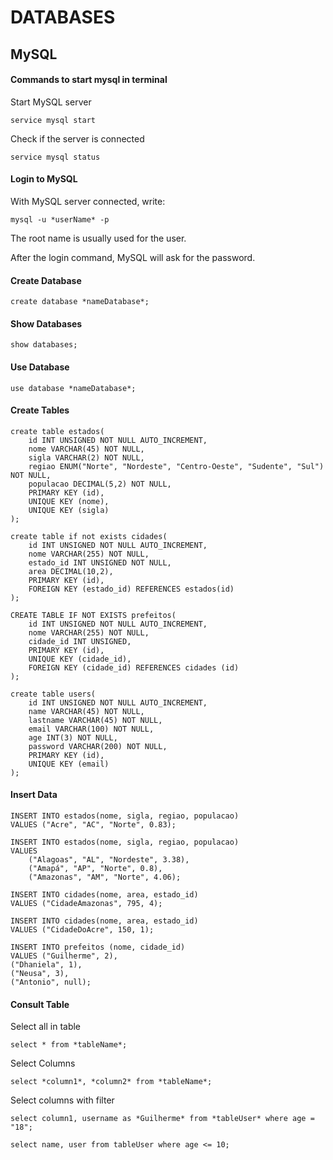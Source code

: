 # DATABASES

## MySQL 

#### Commands to start mysql in terminal

Start MySQL server

```
service mysql start 
```

Check if the server is connected

```
service mysql status
```

#### Login to MySQL

With MySQL server connected, write:

```
mysql -u *userName* -p 
```

The root name is usually used for the user.

After the login command, MySQL will ask for the password.

#### Create Database

```
create database *nameDatabase*;
```

#### Show Databases

```
show databases;
```

#### Use Database 

```
use database *nameDatabase*;
```

#### Create Tables

```
create table estados(
    id INT UNSIGNED NOT NULL AUTO_INCREMENT,
    nome VARCHAR(45) NOT NULL,
    sigla VARCHAR(2) NOT NULL, 
    regiao ENUM("Norte", "Nordeste", "Centro-Oeste", "Sudente", "Sul") NOT NULL,
    populacao DECIMAL(5,2) NOT NULL, 
    PRIMARY KEY (id),
    UNIQUE KEY (nome),
    UNIQUE KEY (sigla)
);
```

```
create table if not exists cidades(
    id INT UNSIGNED NOT NULL AUTO_INCREMENT,
    nome VARCHAR(255) NOT NULL,
    estado_id INT UNSIGNED NOT NULL, 
    area DECIMAL(10,2),
    PRIMARY KEY (id),
    FOREIGN KEY (estado_id) REFERENCES estados(id)
);
```

```
CREATE TABLE IF NOT EXISTS prefeitos(
    id INT UNSIGNED NOT NULL AUTO_INCREMENT,
    nome VARCHAR(255) NOT NULL,
    cidade_id INT UNSIGNED,
    PRIMARY KEY (id),
    UNIQUE KEY (cidade_id),
    FOREIGN KEY (cidade_id) REFERENCES cidades (id)
);
```

```
create table users(
    id INT UNSIGNED NOT NULL AUTO_INCREMENT,
    name VARCHAR(45) NOT NULL,
    lastname VARCHAR(45) NOT NULL, 
    email VARCHAR(100) NOT NULL,
    age INT(3) NOT NULL, 
    password VARCHAR(200) NOT NULL,
    PRIMARY KEY (id),
    UNIQUE KEY (email)
);
```

#### Insert Data

```
INSERT INTO estados(nome, sigla, regiao, populacao) 
VALUES ("Acre", "AC", "Norte", 0.83);
```

```
INSERT INTO estados(nome, sigla, regiao, populacao) 
VALUES 
    ("Alagoas", "AL", "Nordeste", 3.38),
    ("Amapá", "AP", "Norte", 0.8),
    ("Amazonas", "AM", "Norte", 4.06);
```   

```
INSERT INTO cidades(nome, area, estado_id)
VALUES ("CidadeAmazonas", 795, 4);
```

```
INSERT INTO cidades(nome, area, estado_id)
VALUES ("CidadeDoAcre", 150, 1);
```

```
INSERT INTO prefeitos (nome, cidade_id)
VALUES ("Guilherme", 2),
("Dhaniela", 1),
("Neusa", 3),
("Antonio", null);
```

#### Consult Table

Select all in table

```
select * from *tableName*;
```

Select Columns

```
select *column1*, *column2* from *tableName*;
```

Select columns with filter

```
select column1, username as *Guilherme* from *tableUser* where age = "18";
```

```
select name, user from tableUser where age <= 10;
```
 

